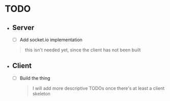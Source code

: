 # TODO

- ## Server

  - [ ] Add socket.io implementation

  > this isn't needed yet, since the client has not been built

- ## Client

  - [ ] Build the thing
    > I will add more descriptive TODOs once there's at least a client skeleton
